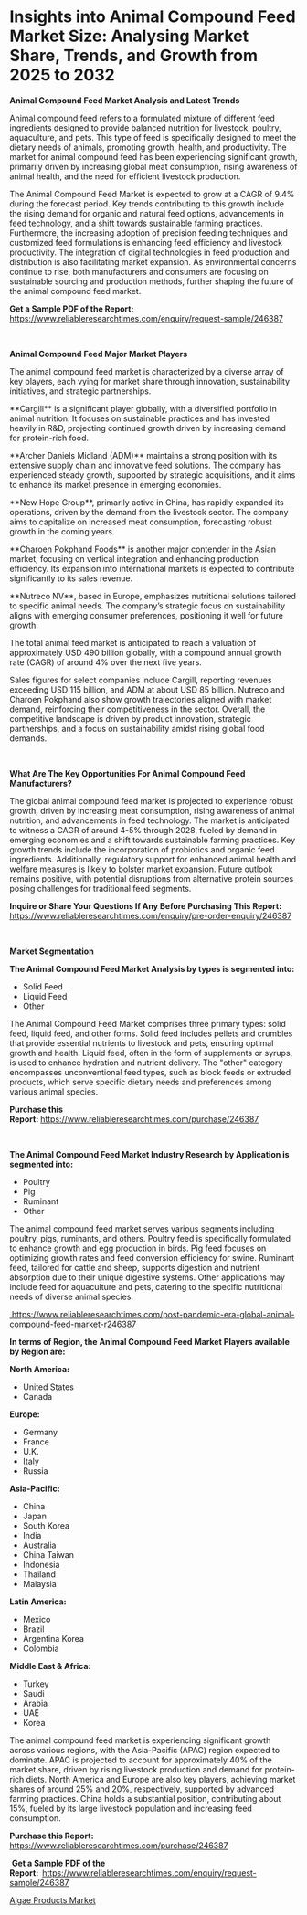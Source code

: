 <p><h1>Insights into Animal Compound Feed Market Size: Analysing Market Share, Trends, and Growth from 2025 to 2032</h1></p><p><strong>Animal Compound Feed Market Analysis and Latest Trends</strong></p>
<p><p>Animal compound feed refers to a formulated mixture of different feed ingredients designed to provide balanced nutrition for livestock, poultry, aquaculture, and pets. This type of feed is specifically designed to meet the dietary needs of animals, promoting growth, health, and productivity. The market for animal compound feed has been experiencing significant growth, primarily driven by increasing global meat consumption, rising awareness of animal health, and the need for efficient livestock production.</p><p>The Animal Compound Feed Market is expected to grow at a CAGR of 9.4% during the forecast period. Key trends contributing to this growth include the rising demand for organic and natural feed options, advancements in feed technology, and a shift towards sustainable farming practices. Furthermore, the increasing adoption of precision feeding techniques and customized feed formulations is enhancing feed efficiency and livestock productivity. The integration of digital technologies in feed production and distribution is also facilitating market expansion. As environmental concerns continue to rise, both manufacturers and consumers are focusing on sustainable sourcing and production methods, further shaping the future of the animal compound feed market.</p></p>
<p><strong>Get a Sample PDF of the Report:&nbsp;</strong> <a href="https://www.reliableresearchtimes.com/enquiry/request-sample/246387?utm_campaign=2237&utm_medium=2&utm_source=Github&utm_content=ia&utm_term=30032025&utm_id=animal-compound-feed">https://www.reliableresearchtimes.com/enquiry/request-sample/246387</a></p>
<p>&nbsp;</p>
<p><strong>Animal Compound Feed Major Market Players</strong></p>
<p><p>The animal compound feed market is characterized by a diverse array of key players, each vying for market share through innovation, sustainability initiatives, and strategic partnerships. </p><p>**Cargill** is a significant player globally, with a diversified portfolio in animal nutrition. It focuses on sustainable practices and has invested heavily in R&D, projecting continued growth driven by increasing demand for protein-rich food.</p><p>**Archer Daniels Midland (ADM)** maintains a strong position with its extensive supply chain and innovative feed solutions. The company has experienced steady growth, supported by strategic acquisitions, and it aims to enhance its market presence in emerging economies.</p><p>**New Hope Group**, primarily active in China, has rapidly expanded its operations, driven by the demand from the livestock sector. The company aims to capitalize on increased meat consumption, forecasting robust growth in the coming years.</p><p>**Charoen Pokphand Foods** is another major contender in the Asian market, focusing on vertical integration and enhancing production efficiency. Its expansion into international markets is expected to contribute significantly to its sales revenue.</p><p>**Nutreco NV**, based in Europe, emphasizes nutritional solutions tailored to specific animal needs. The company’s strategic focus on sustainability aligns with emerging consumer preferences, positioning it well for future growth.</p><p>The total animal feed market is anticipated to reach a valuation of approximately USD 490 billion globally, with a compound annual growth rate (CAGR) of around 4% over the next five years. </p><p>Sales figures for select companies include Cargill, reporting revenues exceeding USD 115 billion, and ADM at about USD 85 billion. Nutreco and Charoen Pokphand also show growth trajectories aligned with market demand, reinforcing their competitiveness in the sector. Overall, the competitive landscape is driven by product innovation, strategic partnerships, and a focus on sustainability amidst rising global food demands.</p></p>
<p>&nbsp;</p>
<p><strong>What Are The Key Opportunities For Animal Compound Feed Manufacturers?</strong></p>
<p><p>The global animal compound feed market is projected to experience robust growth, driven by increasing meat consumption, rising awareness of animal nutrition, and advancements in feed technology. The market is anticipated to witness a CAGR of around 4-5% through 2028, fueled by demand in emerging economies and a shift towards sustainable farming practices. Key growth trends include the incorporation of probiotics and organic feed ingredients. Additionally, regulatory support for enhanced animal health and welfare measures is likely to bolster market expansion. Future outlook remains positive, with potential disruptions from alternative protein sources posing challenges for traditional feed segments.</p></p>
<p><strong>Inquire or Share Your Questions If Any Before Purchasing This Report:</strong> <a href="https://www.reliableresearchtimes.com/enquiry/pre-order-enquiry/246387?utm_campaign=2237&utm_medium=2&utm_source=Github&utm_content=ia&utm_term=30032025&utm_id=animal-compound-feed">https://www.reliableresearchtimes.com/enquiry/pre-order-enquiry/246387</a></p>
<p>&nbsp;</p>
<p><strong>Market Segmentation</strong></p>
<p><strong>The Animal Compound Feed Market Analysis by types is segmented into:</strong></p>
<p><ul><li>Solid Feed</li><li>Liquid Feed</li><li>Other</li></ul></p>
<p><p>The Animal Compound Feed Market comprises three primary types: solid feed, liquid feed, and other forms. Solid feed includes pellets and crumbles that provide essential nutrients to livestock and pets, ensuring optimal growth and health. Liquid feed, often in the form of supplements or syrups, is used to enhance hydration and nutrient delivery. The "other" category encompasses unconventional feed types, such as block feeds or extruded products, which serve specific dietary needs and preferences among various animal species.</p></p>
<p><strong>Purchase this Report:&nbsp;</strong><a href="https://www.reliableresearchtimes.com/purchase/246387?utm_campaign=2237&utm_medium=2&utm_source=Github&utm_content=ia&utm_term=30032025&utm_id=animal-compound-feed">https://www.reliableresearchtimes.com/purchase/246387</a></p>
<p>&nbsp;</p>
<p><strong>The Animal Compound Feed Market Industry Research by Application is segmented into:</strong></p>
<p><ul><li>Poultry</li><li>Pig</li><li>Ruminant</li><li>Other</li></ul></p>
<p><p>The animal compound feed market serves various segments including poultry, pigs, ruminants, and others. Poultry feed is specifically formulated to enhance growth and egg production in birds. Pig feed focuses on optimizing growth rates and feed conversion efficiency for swine. Ruminant feed, tailored for cattle and sheep, supports digestion and nutrient absorption due to their unique digestive systems. Other applications may include feed for aquaculture and pets, catering to the specific nutritional needs of diverse animal species.</p></p>
<p><a href="https://www.reliableresearchtimes.com/post-pandemic-era-global-animal-compound-feed-market-r246387?utm_campaign=2237&utm_medium=2&utm_source=Github&utm_content=ia&utm_term=30032025&utm_id=animal-compound-feed">&nbsp;https://www.reliableresearchtimes.com/post-pandemic-era-global-animal-compound-feed-market-r246387</a></p>
<p><strong>In terms of Region, the Animal Compound Feed Market Players available by Region are:</strong></p>
<p>
    <p> <strong> North America: </strong>
        <ul>
            <li>United States</li>
            <li>Canada</li>
        </ul>
        </p> 
    <p> <strong> Europe: </strong>
        <ul>
            <li>Germany</li>
            <li>France</li>
            <li>U.K.</li>
            <li>Italy</li>
            <li>Russia</li>
        </ul>
        </p> 
    <p> <strong> Asia-Pacific: </strong>
        <ul>
            <li>China</li>
            <li>Japan</li>
            <li>South Korea</li>
            <li>India</li>
            <li>Australia</li>
            <li>China Taiwan</li>
            <li>Indonesia</li>
            <li>Thailand</li>
            <li>Malaysia</li>
        </ul>
        </p> 
    <p> <strong> Latin America: </strong>
        <ul>
            <li>Mexico</li>
            <li>Brazil</li>
            <li>Argentina Korea</li>
            <li>Colombia</li>
        </ul>
        </p> 
    <p> <strong> Middle East & Africa: </strong>
        <ul>
            <li>Turkey</li>
            <li>Saudi</li>
            <li>Arabia</li>
            <li>UAE</li>
            <li>Korea</li>
        </ul>
    </p>
    </p>
<p><p>The animal compound feed market is experiencing significant growth across various regions, with the Asia-Pacific (APAC) region expected to dominate. APAC is projected to account for approximately 40% of the market share, driven by rising livestock production and demand for protein-rich diets. North America and Europe are also key players, achieving market shares of around 25% and 20%, respectively, supported by advanced farming practices. China holds a substantial position, contributing about 15%, fueled by its large livestock population and increasing feed consumption.</p></p>
<p><strong>Purchase this Report: </strong><a href="https://www.reliableresearchtimes.com/purchase/246387?utm_campaign=2237&utm_medium=2&utm_source=Github&utm_content=ia&utm_term=30032025&utm_id=animal-compound-feed">https://www.reliableresearchtimes.com/purchase/246387</a></p>
<p>&nbsp;<strong>Get a Sample PDF of the Report:&nbsp;&nbsp;</strong><a href="https://www.reliableresearchtimes.com/enquiry/request-sample/246387?utm_campaign=2237&utm_medium=2&utm_source=Github&utm_content=ia&utm_term=30032025&utm_id=animal-compound-feed">https://www.reliableresearchtimes.com/enquiry/request-sample/246387</a></p>
<p><strong></strong></p>
<p><p><a href="https://github.com/mcfred89/Market-Research-Report-List-1/blob/main/algae-products-market.md?utm_campaign=2237&utm_medium=2&utm_source=Github&utm_content=ia&utm_term=30032025&utm_id=animal-compound-feed">Algae Products Market</a></p></p>